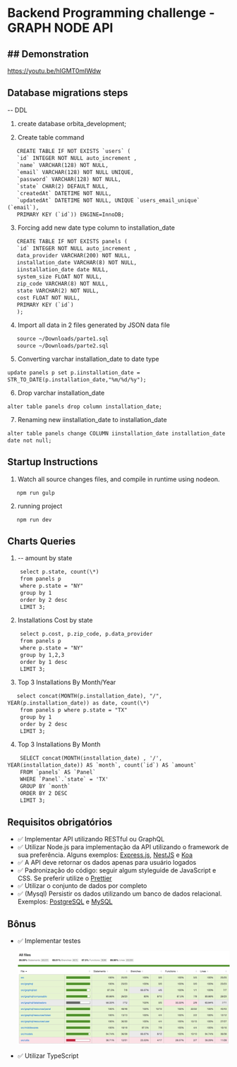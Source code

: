 # Backend Programming challenge - GRAPH NODE API

## ## Demonstration

https://youtu.be/hIGMT0mIWdw

## Database migrations steps

-- DDL

1. create database orbita_development;

2. Create table command
```
   CREATE TABLE IF NOT EXISTS `users` (
   `id` INTEGER NOT NULL auto_increment ,
   `name` VARCHAR(128) NOT NULL,
   `email` VARCHAR(128) NOT NULL UNIQUE,
   `password` VARCHAR(128) NOT NULL,
   `state` CHAR(2) DEFAULT NULL,
   `createdAt` DATETIME NOT NULL,
   `updatedAt` DATETIME NOT NULL, UNIQUE `users_email_unique` (`email`),
   PRIMARY KEY (`id`)) ENGINE=InnoDB;
```
3. Forcing add new date type column to installation_date
```
   CREATE TABLE IF NOT EXISTS panels (
   `id` INTEGER NOT NULL auto_increment ,
   data_provider VARCHAR(200) NOT NULL,
   installation_date VARCHAR(8) NOT NULL,
   iinstallation_date date NULL,
   system_size FLOAT NOT NULL,
   zip_code VARCHAR(8) NOT NULL,
   state VARCHAR(2) NOT NULL,
   cost FLOAT NOT NULL,
   PRIMARY KEY (`id`)
   );
```

4. Import all data in 2 files generated by JSON data file
```
   source ~/Downloads/parte1.sql
   source ~/Downloads/parte2.sql
```
5. Converting varchar installation_date to date type
  ```
  update panels p set p.iinstallation_date = STR_TO_DATE(p.installation_date,"%m/%d/%y");
``` 

6. Drop varchar installation_date
```
alter table panels drop column installation_date;
```

7. Renaming new iinstallation_date to installation_date
```
alter table panels change COLUMN iinstallation_date installation_date date not null;
```

## Startup Instructions

1. Watch all source changes files, and compile in runtime using nodeon.
```
   npm run gulp
```
2. running project
```
   npm run dev
```
## Charts Queries

1.  -- amount by state
```
    select p.state, count(\*)
    from panels p
    where p.state = "NY"
    group by 1
    order by 2 desc
    LIMIT 3;
```

2.  Installations Cost by state
```
    select p.cost, p.zip_code, p.data_provider
    from panels p
    where p.state = "NY"
    group by 1,2,3
    order by 1 desc
    LIMIT 3;
```
3.  Top 3 Installations By Month/Year
```
   select concat(MONTH(p.installation_date), "/", YEAR(p.installation_date)) as date, count(\*)  
    from panels p where p.state = "TX"
    group by 1
    order by 2 desc
    LIMIT 3;
```
4.  Top 3 Installations By Month
```
    SELECT concat(MONTH(installation_date) , '/', YEAR(installation_date)) AS `month`, count(`id`) AS `amount`
    FROM `panels` AS `Panel`
    WHERE `Panel`.`state` = 'TX'
    GROUP BY `month`
    ORDER BY 2 DESC
    LIMIT 3;
```
## Requisitos obrigatórios

- ✅ Implementar API utilizando RESTful ou GraphQL
- ✅ Utilizar Node.js para implementação da API utilizando o framework de sua preferência. Alguns exemplos: [Express.js](https://expressjs.com/), [NestJS](https://nestjs.com) e [Koa](https://koajs.com)
- ✅ A API deve retornar os dados apenas para usuário logados
- ✅ Padronização do código: seguir algum styleguide de JavaScript e CSS. Se preferir utilize o [Prettier](https://prettier.io/)
- ✅ Utilizar o conjunto de dados por completo
- ✅ (Mysql) Persistir os dados utilizando um banco de dados relacional. Exemplos: [PostgreSQL](https://www.postgresql.org) e [MySQL](https://www.mysql.com)

## Bônus

- ✅ Implementar testes

  ![Cobertura de testes](coverage/coverage.jpg "Cobertura de testes")

- ✅ Utilizar TypeScript
